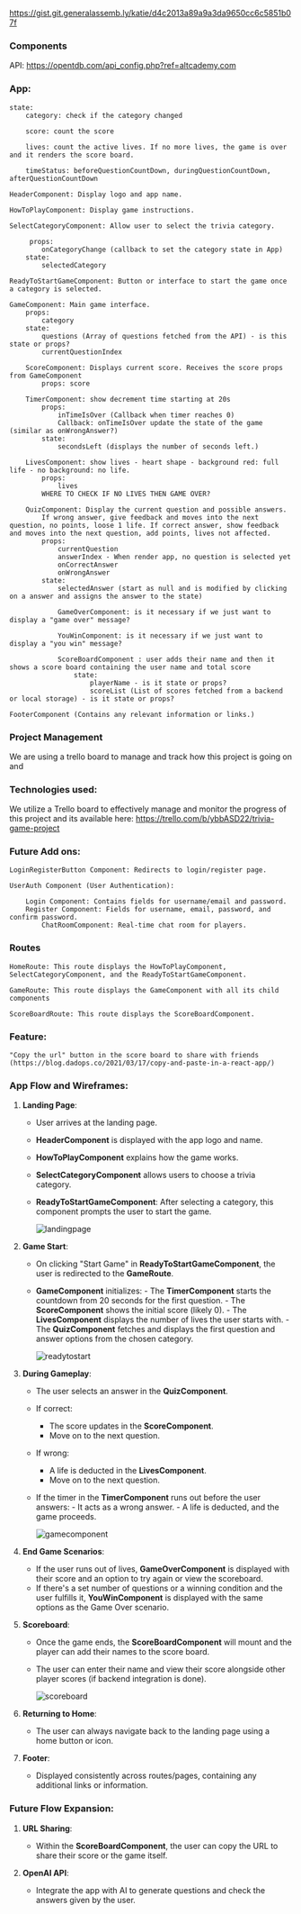 https://gist.git.generalassemb.ly/katie/d4c2013a89a9a3da9650cc6c5851b07f

### Components

API: https://opentdb.com/api_config.php?ref=altcademy.com

### App:

    state:
        category: check if the category changed

        score: count the score

        lives: count the active lives. If no more lives, the game is over and it renders the score board.

        timeStatus: beforeQuestionCountDown, duringQuestionCountDown, afterQuestionCountDown

    HeaderComponent: Display logo and app name.

    HowToPlayComponent: Display game instructions.

    SelectCategoryComponent: Allow user to select the trivia category.

         props:
            onCategoryChange (callback to set the category state in App)
        state:
            selectedCategory

    ReadyToStartGameComponent: Button or interface to start the game once a category is selected.

    GameComponent: Main game interface.
        props:
            category
        state:
            questions (Array of questions fetched from the API) - is this state or props?
            currentQuestionIndex

        ScoreComponent: Displays current score. Receives the score props from GameComponent
            props: score

        TimerComponent: show decrement time starting at 20s
            props:
                inTimeIsOver (Callback when timer reaches 0)
                Callback: onTimeIsOver update the state of the game (similar as onWrongAnswer?)
            state:
                secondsLeft (displays the number of seconds left.)

        LivesComponent: show lives - heart shape - background red: full life - no background: no life.
            props:
                lives
            WHERE TO CHECK IF NO LIVES THEN GAME OVER?

        QuizComponent: Display the current question and possible answers.
            If wrong answer, give feedback and moves into the next question, no points, loose 1 life. If correct answer, show feedback and moves into the next question, add points, lives not affected.
            props:
                currentQuestion
                answerIndex - When render app, no question is selected yet
                onCorrectAnswer
                onWrongAnswer
            state:
                selectedAnswer (start as null and is modified by clicking on a answer and assigns the answer to the state)

                GameOverComponent: is it necessary if we just want to display a "game over" message?

                YouWinComponent: is it necessary if we just want to display a "you win" message?

                ScoreBoardComponent : user adds their name and then it shows a score board containing the user name and total score
                    state:
                        playerName - is it state or props?
                        scoreList (List of scores fetched from a backend or local storage) - is it state or props?

    FooterComponent (Contains any relevant information or links.)

### Project Management
We are using a trello board to manage and track how this project is going on and 

### Technologies used:
We utilize a Trello board to effectively manage and monitor the progress of this project and its available here: https://trello.com/b/ybbASD22/trivia-game-project

### Future Add ons:

    LoginRegisterButton Component: Redirects to login/register page.

    UserAuth Component (User Authentication):

        Login Component: Contains fields for username/email and password.
        Register Component: Fields for username, email, password, and confirm password.
            ChatRoomComponent: Real-time chat room for players.

### Routes

    HomeRoute: This route displays the HowToPlayComponent, SelectCategoryComponent, and the ReadyToStartGameComponent.

    GameRoute: This route displays the GameComponent with all its child components

    ScoreBoardRoute: This route displays the ScoreBoardComponent.

### Feature:

    "Copy the url" button in the score board to share with friends (https://blog.dadops.co/2021/03/17/copy-and-paste-in-a-react-app/)

### App Flow and Wireframes:

1. **Landing Page**:

   - User arrives at the landing page.
   - **HeaderComponent** is displayed with the app logo and name.
   - **HowToPlayComponent** explains how the game works.
   - **SelectCategoryComponent** allows users to choose a trivia category.
   - **ReadyToStartGameComponent**: After selecting a category, this component prompts the user to start the game.

      ![landingpage](./public/landingpagecomponent.png)

2. **Game Start**:

   - On clicking "Start Game" in **ReadyToStartGameComponent**, the user is redirected to the **GameRoute**.
   - **GameComponent** initializes: - The **TimerComponent** starts the countdown from 20 seconds for the first question. - The **ScoreComponent** shows the initial score (likely 0). - The **LivesComponent** displays the number of lives the user starts with. - The **QuizComponent** fetches and displays the first question and answer options from the chosen category.
   
     ![readytostart](./public/redytostartgamecomponent.png)

3. **During Gameplay**:

   - The user selects an answer in the **QuizComponent**.
   - If correct:
     - The score updates in the **ScoreComponent**.
     - Move on to the next question.
   - If wrong:
     - A life is deducted in the **LivesComponent**.
     - Move on to the next question.
   - If the timer in the **TimerComponent** runs out before the user answers: - It acts as a wrong answer. - A life is deducted, and the game proceeds.

      ![gamecomponent](./public/gamecomponent.png)

4. **End Game Scenarios**:

   - If the user runs out of lives, **GameOverComponent** is displayed with their score and an option to try again or view the scoreboard.
   - If there's a set number of questions or a winning condition and the user fulfills it, **YouWinComponent** is displayed with the same options as the Game Over scenario.

   <!-- change the YouWinComponent to just display the score board, there will be no really win, as long the the player still have lives they will reach the end of the game and enter in the score board -->

6. **Scoreboard**:

   - Once the game ends, the **ScoreBoardComponent** will mount and the player can add their names to the score board.
   - The user can enter their name and view their score alongside other player scores (if backend integration is done).

      ![scoreboard](./public/scoreboardcomponent.png)

7. **Returning to Home**:

   - The user can always navigate back to the landing page using a home button or icon.

8. **Footer**:
   - Displayed consistently across routes/pages, containing any additional links or information.

### Future Flow Expansion:

<!-- what is it? isnt it already mentioned before? -->

1. **URL Sharing**:

   - Within the **ScoreBoardComponent**, the user can copy the URL to share their score or the game itself.

2. **OpenAI API**:
   - Integrate the app with AI to generate questions and check the answers given by the user.
